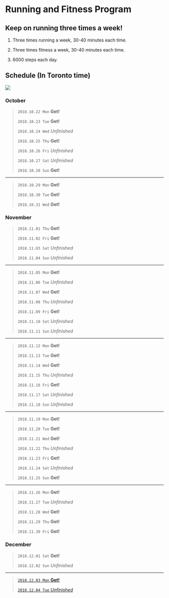 # Running and Fitness Program

## Keep on running three times a week!
1. Three times running a week, 30-40 minutes each time.

2. Three times fitness a week, 30-40 minutes each time.

3. 6000 steps each day. 

## Schedule (In Toronto time)

![](https://www.hellostudy.com.tw/wp-content/uploads/2016/08/5670d229529fd.jpg)

### October



> `2018.10.22 Mon` **Get!**
> 
> `2018.10.23 Tue` **Get!**
> 
> `2018.10.24 Wed` *Unfinished*
> 
> `2018.10.25 Thu` **Get!**
> 
> `2018.10.26 Fri` *Unfinished*
> 
> `2018.10.27 Sat` *Unfinished*
> 
> `2018.10.28 Sun` **Get!**

----------

> `2018.10.29 Mon` **Get!**
> 
> `2018.10.30 Tue` **Get!**
> 
> `2018.10.31 Wed` **Get!**

### November

> `2018.11.01 Thu` **Get!**
> 
> `2018.11.02 Fri` **Get!**
> 
> `2018.11.03 Sat` *Unfinished*
> 
> `2018.11.04 Sun` *Unfinished*

----------


> `2018.11.05 Mon` **Get!**
> 
> `2018.11.06 Tue` *Unfinished*
> 
> `2018.11.07 Wed` **Get!**
> 
> `2018.11.08 Thu` *Unfinished*
> 
> `2018.11.09 Fri` **Get!**
> 
> `2018.11.10 Sat` *Unfinished*
> 
> `2018.11.11 Sun` *Unfinished*

----------

> `2018.11.12 Mon` **Get!**
> 
> `2018.11.13 Tue` **Get!**
> 
> `2018.11.14 Wed` **Get!**
> 
> `2018.11.15 Thu` *Unfinished*
> 
> `2018.11.16 Fri` **Get!**
> 
> `2018.11.17 Sat` *Unfinished*
> 
> `2018.11.18 Sun` *Unfinished*

----------


> `2018.11.19 Mon` **Get!**
> 
> `2018.11.20 Tue` **Get!**
> 
> `2018.11.21 Wed` **Get!**
> 
> `2018.11.22 Thu` *Unfinished*
> 
> `2018.11.23 Fri` **Get!**
> 
> `2018.11.24 Sat` *Unfinished*
> 
> `2018.11.25 Sun` **Get!**

----------


> `2018.11.26 Mon` **Get!**
> 
> `2018.11.27 Tue` *Unfinished*
> 
> `2018.11.28 Wed` **Get!**
> 
> `2018.11.29 Thu` **Get!**
> 
> `2018.11.30 Fri` **Get!**

### December

> `2018.12.01 Sat` **Get!**
> 
> `2018.12.02 Sun` *Unfinished*



----------




> [`2018.12.03 Mon` **Get!**](https://github.com/alexwang1116/Running/blob/master/2018.12.3%20program%20done.md)
> 
> [`2018.12.04 Tue` *Unfinished*](https://github.com/alexwang1116/Running/blob/master/2018.12.4%20program%20not%20done.md)
